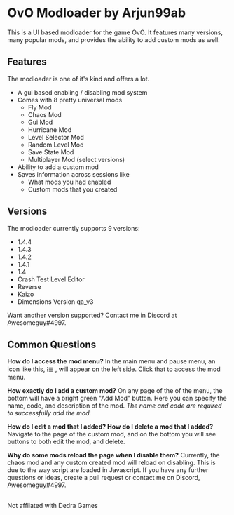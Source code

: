 # OvO Modloader by Arjun99ab

This is a UI based modloader for the game OvO. It features many versions, many popular mods, and provides the ability to add custom mods as well.


## Features

The modloader is one of it's kind and offers a lot.
- A gui based enabling / disabling mod system
- Comes with 8 pretty universal mods
	- Fly Mod
	- Chaos Mod
	- Gui Mod
	- Hurricane Mod
	- Level Selector Mod
	- Random Level Mod
	- Save State Mod
	- Multiplayer Mod (select versions)
- Ability to add a custom mod
- Saves information across sessions like
	- What mods you had enabled
	- Custom mods that you created

## Versions
The modloader currently supports 9 versions:
- 1.4.4
- 1.4.3
- 1.4.2
- 1.4.1
- 1.4
- Crash Test Level Editor
- Reverse
- Kaizo
- Dimensions Version qa_v3


Want another version supported? Contact me in Discord at Awesomeguy#4997.


## Common Questions

**How do I access the mod menu?**
In the main menu and pause menu, an icon like this, ⁝≣ , will appear on the left side. Click that to access the mod menu.

**How exactly do I add a custom mod?**
On any page of the of the menu, the bottom will have a bright green "Add Mod" button. Here you can specify the name, code, and description of the mod. 
*The name and code are required to successfully add the mod.*

**How do I edit a mod that I added? 
How do I delete a mod that I added?**
Navigate to the page of the custom mod, and on the bottom you will see buttons to both edit the mod, and delete. 

**Why do some mods reload the page when I disable them?**
Currently, the chaos mod and any custom created mod will reload on disabling. This is due to the way script are loaded in Javascript. 
If you have any further questions or ideas, create a pull request or contact me on Discord, Awesomeguy#4997.
 ## 
 Not affliated with Dedra Games
